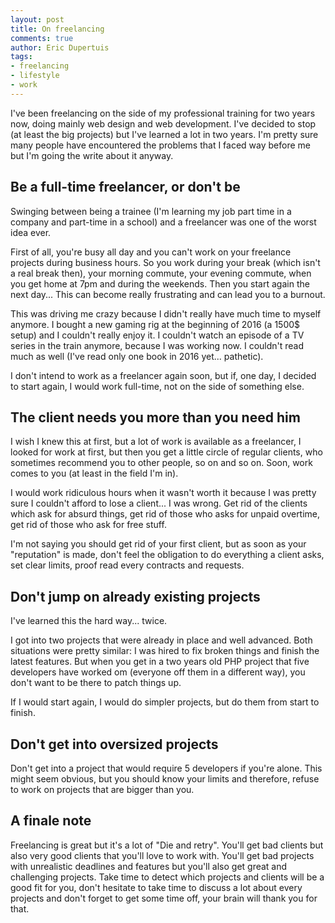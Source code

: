 ```yaml
---
layout: post
title: On freelancing
comments: true
author: Eric Dupertuis
tags:
- freelancing
- lifestyle
- work
---
```


I've been freelancing on the side of my professional training for two years now, doing mainly web design and web development. I've decided to stop (at least the big projects) but I've learned a lot in two years. I'm pretty sure many people have encountered the problems that I faced way before me but I'm going the write about it anyway.

## Be a full-time freelancer, or don't be

Swinging between being a trainee (I'm learning my job part time in a company and part-time in a school) and a freelancer was one of the worst idea ever.

First of all, you're busy all day and you can't work on your freelance projects during business hours. So you work during your break (which isn't a real break then), your morning commute, your evening commute, when you get home at 7pm and during the weekends. Then you start again the next day... This can become really frustrating and can lead you to a burnout.

This was driving me crazy because I didn't really have much time to myself anymore. I bought a new gaming rig at the beginning of 2016 (a 1500$ setup) and I couldn't really enjoy it. I couldn't watch an episode of a TV series in the train anymore, because I was working now. I couldn't read much as well (I've read only one book in 2016 yet... pathetic).

I don't intend to work as a freelancer again soon, but if, one day, I decided to start again, I would work full-time, not on the side of something else.

## The client needs you more than you need him

I wish I knew this at first, but a lot of work is available as a freelancer, I looked for work at first, but then you get a little circle of regular clients, who sometimes recommend you to other people, so on and so on. Soon, work comes to you (at least in the field I'm in).

I would work ridiculous hours when it wasn't worth it because I was pretty sure I couldn't afford to lose a client... I was wrong. Get rid of the clients which ask for absurd things, get rid of those who asks for unpaid overtime, get rid of those who ask for free stuff.

I'm not saying you should get rid of your first client, but as soon as your "reputation" is made, don't feel the obligation to do everything a client asks, set clear limits, proof read every contracts and requests.

## Don't jump on already existing projects

I've learned this the hard way... twice.

I got into two projects that were already in place and well advanced. Both situations were pretty similar: I was hired to fix broken things and finish the latest features. But when you get in a two years old PHP project that five developers have worked om (everyone off them in a different way), you don't want to be there to patch things up.

If I would start again, I would do simpler projects, but do them from start to finish.

## Don't get into oversized projects

Don't get into a project that would require 5 developers if you're alone. This might seem obvious, but you should know your limits and therefore, refuse to work on projects that are bigger than you.

## A finale note

Freelancing is great but it's a lot of "Die and retry". You'll get bad clients but also very good clients that you'll love to work with. You'll get bad projects with unrealistic deadlines and features but you'll also get great and challenging projects. Take time to detect which projects and clients will be a good fit for you, don't hesitate to take time to discuss a lot about every projects and don't forget to get some time off, your brain will thank you for that.
